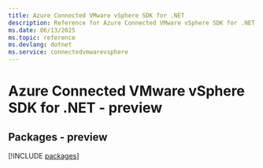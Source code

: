 ```yaml
---
title: Azure Connected VMware vSphere SDK for .NET
description: Reference for Azure Connected VMware vSphere SDK for .NET
ms.date: 06/13/2025
ms.topic: reference
ms.devlang: dotnet
ms.service: connectedvmwarevsphere
---
```

# Azure Connected VMware vSphere SDK for .NET - preview
## Packages - preview
[!INCLUDE [packages](connected-vmware-vsphere-index.md)]